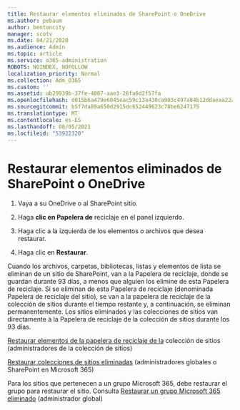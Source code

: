 ```yaml
---
title: Restaurar elementos eliminados de SharePoint o OneDrive
ms.author: pebaum
author: bentoncity
manager: scotv
ms.date: 04/21/2020
ms.audience: Admin
ms.topic: article
ms.service: o365-administration
ROBOTS: NOINDEX, NOFOLLOW
localization_priority: Normal
ms.collection: Adm_O365
ms.custom: ''
ms.assetid: ab29939b-37fe-4007-aae3-26fa6d2f57fa
ms.openlocfilehash: d015b6a479e6045eac59c13a430ca903c497a84b12ddaeaa22aeec9fae88f4e0
ms.sourcegitcommit: b5f7da89a650d2915dc652449623c78be6247175
ms.translationtype: MT
ms.contentlocale: es-ES
ms.lasthandoff: 08/05/2021
ms.locfileid: "53922320"
---
```

# <a name="restore-deleted-items-from-sharepoint-or-onedrive"></a>Restaurar elementos eliminados de SharePoint o OneDrive

1. Vaya a su OneDrive o al SharePoint sitio.
    
2. Haga **clic en Papelera de** reciclaje en el panel izquierdo. 
    
3. Haga clic a la izquierda de los elementos o archivos que desea restaurar.
    
4. Haga clic en **Restaurar**. 
    
Cuando los archivos, carpetas, bibliotecas, listas y elementos de lista se eliminan de un sitio de SharePoint, van a la Papelera de reciclaje, donde se guardan durante 93 días, a menos que alguien los elimine de esta Papelera de reciclaje. Si se eliminan de esta Papelera de reciclaje (denominada Papelera de reciclaje del sitio), se van a la papelera de reciclaje de la colección de sitios durante el tiempo restante y, a continuación, se eliminan permanentemente. Los sitios eliminados y las colecciones de sitios van directamente a la Papelera de reciclaje de la colección de sitios durante los 93 días.
  
[Restaurar elementos de la papelera de reciclaje de la](https://go.microsoft.com/fwlink/?linkid=867800) colección de sitios (administradores de la colección de sitios) 
  
[Restaurar colecciones de sitios eliminadas](https://go.microsoft.com/fwlink/?linkid=867660) (administradores globales o SharePoint en Microsoft 365) 
  
Para los sitios que pertenecen a un grupo Microsoft 365, debe restaurar el grupo para restaurar el sitio. Consulta [Restaurar un grupo Microsoft 365 eliminado](https://go.microsoft.com/fwlink/?linkid=867802) (administrador global) 
  

